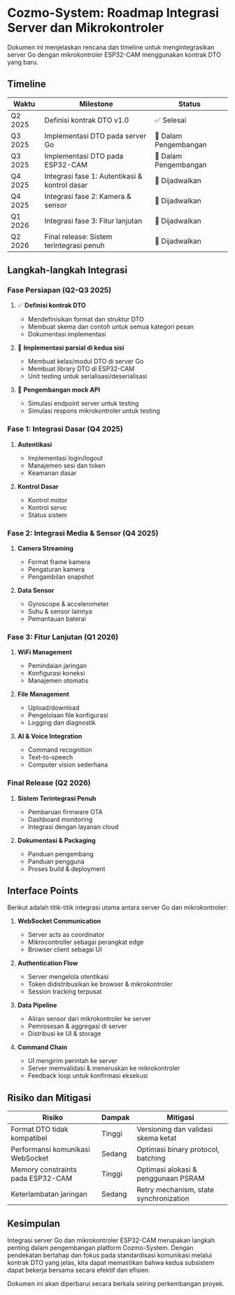 # Cozmo-System: Roadmap Integrasi Server dan Mikrokontroler

Dokumen ini menjelaskan rencana dan timeline untuk mengintegrasikan server Go dengan mikrokontroler ESP32-CAM menggunakan kontrak DTO yang baru.

## Timeline

| Waktu | Milestone | Status |
|-------|-----------|--------|
| Q2 2025 | Definisi kontrak DTO v1.0 | ✅ Selesai |
| Q3 2025 | Implementasi DTO pada server Go | 🔄 Dalam Pengembangan |
| Q3 2025 | Implementasi DTO pada ESP32-CAM | 🔄 Dalam Pengembangan |
| Q4 2025 | Integrasi fase 1: Autentikasi & kontrol dasar | 📅 Dijadwalkan |
| Q4 2025 | Integrasi fase 2: Kamera & sensor | 📅 Dijadwalkan |
| Q1 2026 | Integrasi fase 3: Fitur lanjutan | 📅 Dijadwalkan |
| Q2 2026 | Final release: Sistem terintegrasi penuh | 📅 Dijadwalkan |

## Langkah-langkah Integrasi

### Fase Persiapan (Q2-Q3 2025)

1. ✅ **Definisi kontrak DTO**
   - Mendefinisikan format dan struktur DTO
   - Membuat skema dan contoh untuk semua kategori pesan
   - Dokumentasi implementasi

2. 🔄 **Implementasi parsial di kedua sisi**
   - Membuat kelas/modul DTO di server Go
   - Membuat library DTO di ESP32-CAM
   - Unit testing untuk serialisasi/deserialisasi

3. 🔄 **Pengembangan mock API**
   - Simulasi endpoint server untuk testing
   - Simulasi respons mikrokontroler untuk testing

### Fase 1: Integrasi Dasar (Q4 2025)

1. **Autentikasi**
   - Implementasi login/logout
   - Manajemen sesi dan token
   - Keamanan dasar

2. **Kontrol Dasar**
   - Kontrol motor
   - Kontrol servo
   - Status sistem

### Fase 2: Integrasi Media & Sensor (Q4 2025)

1. **Camera Streaming**
   - Format frame kamera
   - Pengaturan kamera
   - Pengambilan snapshot

2. **Data Sensor**
   - Gyroscope & accelerometer
   - Suhu & sensor lainnya
   - Pemantauan baterai

### Fase 3: Fitur Lanjutan (Q1 2026)

1. **WiFi Management**
   - Pemindaian jaringan
   - Konfigurasi koneksi
   - Manajemen otomatis

2. **File Management**
   - Upload/download
   - Pengelolaan file konfigurasi
   - Logging dan diagnostik

3. **AI & Voice Integration**
   - Command recognition
   - Text-to-speech
   - Computer vision sederhana

### Final Release (Q2 2026)

1. **Sistem Terintegrasi Penuh**
   - Pembaruan firmware OTA
   - Dashboard monitoring
   - Integrasi dengan layanan cloud

2. **Dokumentasi & Packaging**
   - Panduan pengembang
   - Panduan pengguna
   - Proses build & deployment

## Interface Points

Berikut adalah titik-titik integrasi utama antara server Go dan mikrokontroler:

1. **WebSocket Communication**
   - Server acts as coordinator
   - Mikrocontroller sebagai perangkat edge
   - Browser client sebagai UI

2. **Authentication Flow**
   - Server mengelola otentikasi
   - Token didistribusikan ke browser & mikrokontroler
   - Session tracking terpusat

3. **Data Pipeline**
   - Aliran sensor dari mikrokontroler ke server
   - Pemrosesan & aggregasi di server
   - Distribusi ke UI & storage

4. **Command Chain**
   - UI mengirim perintah ke server
   - Server memvalidasi & meneruskan ke mikrokontroler
   - Feedback loop untuk konfirmasi eksekusi

## Risiko dan Mitigasi

| Risiko | Dampak | Mitigasi |
|--------|--------|----------|
| Format DTO tidak kompatibel | Tinggi | Versioning dan validasi skema ketat |
| Performansi komunikasi WebSocket | Sedang | Optimasi binary protocol, batching |
| Memory constraints pada ESP32-CAM | Tinggi | Optimasi alokasi & penggunaan PSRAM |
| Keterlambatan jaringan | Sedang | Retry mechanism, state synchronization |

## Kesimpulan

Integrasi server Go dan mikrokontroler ESP32-CAM merupakan langkah penting dalam pengembangan platform Cozmo-System. Dengan pendekatan bertahap dan fokus pada standardisasi komunikasi melalui kontrak DTO yang jelas, kita dapat memastikan bahwa kedua subsistem dapat bekerja bersama secara efektif dan efisien.

Dokumen ini akan diperbarui secara berkala seiring perkembangan proyek.

